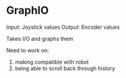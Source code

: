# GraphIO

Input: Joystick values
Output: Encoder values

Takes I/O and graphs them

Need to work on: 
1. making compatible with robot
2. being able to scroll back through history
